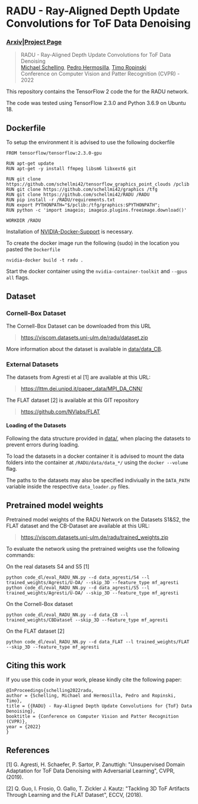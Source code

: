 # RADU - Ray-Aligned Depth Update Convolutions for ToF Data Denoising

### [Arxiv](https://arxiv.org/abs/2111.15513)|[Project Page](https://www.uni-ulm.de/in/mi/mi-forschung/viscom/publikationen?category=publication&publication_id=230)
> RADU - Ray-Aligned Depth Update Convolutions for ToF Data Denoising <br />
> [Michael Schelling](https://www.uni-ulm.de/?id=michael-schelling), [Pedro Hermosilla](https://www.uni-ulm.de/?id=pedro-hermosilla-casajus), [Timo Ropinski](https://www.uni-ulm.de/in/mi/institut/mitarbeiter/timo-ropinski/) <br />
> Conference on Computer Vision and Patter Recognition (CVPR) - 2022



This repository contains the TensorFlow 2 code the for the RADU network.

The code was tested using TensorFlow 2.3.0 and Python 3.6.9 on Ubuntu 18.

## Dockerfile

To setup the environment it is advised to use the following dockerfile
```
FROM tensorflow/tensorflow:2.3.0-gpu
	
RUN apt-get update
RUN apt-get -y install ffmpeg libsm6 libxext6 git

RUN git clone https://github.com/schellmi42/tensorflow_graphics_point_clouds /pclib
RUN git clone https://github.com/schellmi42/graphics /tfg
RUN git clone https://github.com/schellmi42/RADU /RADU
RUN pip install -r /RADU/requirements.txt
RUN export PYTHONPATH="$/pclib:/tfg/graphics:$PYTHONPATH";
RUN python -c 'import imageio; imageio.plugins.freeimage.download()'

WORKDIR /RADU
```

Installation of [NVIDIA-Docker-Support](https://github.com/NVIDIA/nvidia-docker) is necessary.

To create the docker image run the following (sudo) in the location you pasted the `Dockerfile`
```
nvidia-docker build -t radu .
```
Start the docker container using the  `nvidia-container-toolkit` and `--gpus all` flags.


## Dataset

### Cornell-Box Dataset

The Cornell-Box Dataset can be downloaded from this URL

>https://viscom.datasets.uni-ulm.de/radu/dataset.zip

More information about the dataset is available in [data/data_CB](data/data_CB).

### External Datasets

The datasets from Agresti et al [1] are available at this URL:

>https://lttm.dei.unipd.it/paper_data/MPI_DA_CNN/

The FLAT dataset [2] is available at this GIT repository

>https://github.com/NVlabs/FLAT

#### Loading of the Datasets

Following the data structure provided in [data/](data/), when placing the datasets to prevent errors during loading.

To load the datasets in a docker container it is advised to mount the data folders into the container at `/RADU/data/data_*/` using the `docker --volume` flag.

The paths to the datasets may also be specified indiviually in the `DATA_PATH` variable inside the respective `data_loader.py` files.

## Pretrained model weights

Pretrained model weights of the RADU Network on the Datasets S1&S2, the FLAT dataset and the CB-Dataset are available at this URL:

> https://viscom.datasets.uni-ulm.de/radu/trained_weights.zip

To evaluate the network using the pretrained weights use the following commands:

On the real datasets S4 and S5 [1] 
```
python code_dl/eval_RADU_NN.py --d data_agresti/S4 --l trained_weights/Agresti/U-DA/ --skip_3D --feature_type mf_agresti
python code_dl/eval_RADU_NN.py --d data_agresti/S5 --l trained_weights/Agresti/U-DA/ --skip_3D --feature_type mf_agresti
```

On the Cornell-Box dataset

```
python code_dl/eval_RADU_NN.py --d data_CB --l trained_weights/CBDataset --skip_3D --feature_type mf_agresti
```

On the FLAT dataset [2]

```
python code_dl/eval_RADU_NN.py --d data_FLAT --l trained_weights/FLAT --skip_3D --feature_type mf_agresti
```
## Citing this work

If you use this code in your work, please kindly cite the following paper:

```
@InProceedings{schelling2022radu,
author = {Schelling, Michael and Hermosilla, Pedro and Ropinski, Timo},
title = {{RADU} - Ray-Aligned Depth Update Convolutions for {ToF} Data Denoising},
booktitle = {Conference on Computer Vision and Patter Recognition (CVPR)},
year = {2022}
}
```

## References

[1]  G. Agresti, H. Schaefer, P. Sartor, P. Zanuttigh: "Unsupervised Domain Adaptation for ToF Data Denoising with Adversarial Learning", CVPR, (2019). 

[2] Q. Guo, I. Frosio, O. Gallo, T. Zickler J. Kautz: "Tackling 3D ToF Artifacts Through Learning and the FLAT Dataset", ECCV, (2018).
